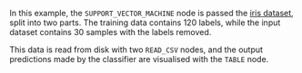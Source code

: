 In this example, the `SUPPORT_VECTOR_MACHINE` node is passed the [iris dataset](https://archive.ics.uci.edu/dataset/53/iris), split into two parts. The training data contains 120 labels, while the input dataset contains 30 samples with the labels removed.

This data is read from disk with two `READ_CSV` nodes, and the output predictions made by the classifier are visualised with the `TABLE` node.
